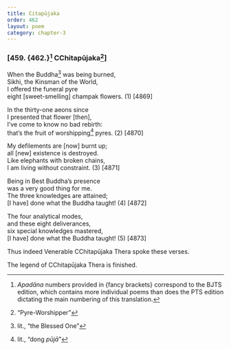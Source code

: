 ```yaml
---
title: Citapūjaka
order: 462
layout: poem
category: chapter-3
---
```


### \[459. {462.}[^1] <span class="diacritics" data-state="on">C</span><span class="no-diacritics" data-state="off">Ch</span>itapūjaka[^2]\]

When the Buddha[^3] was being burned,  
Sikhi, the Kinsman of the World,  
I offered the funeral pyre  
eight \[sweet-smelling\] champak flowers. (1) \[4869\]

In the thirty-one aeons since  
I presented that flower \[then\],  
I’ve come to know no bad rebirth:  
that’s the fruit of worshipping[^4] pyres. (2) \[4870\]

My defilements are \[now\] burnt up;  
all \[new\] existence is destroyed.  
Like elephants with broken chains,  
I am living without constraint. (3) \[4871\]

Being in Best Buddha’s presence  
was a very good thing for me.  
The three knowledges are attained;  
\[I have\] done what the Buddha taught! (4) \[4872\]

The four analytical modes,  
and these eight deliverances,  
six special knowledges mastered,  
\[I have\] done what the Buddha taught! (5) \[4873\]

Thus indeed Venerable <span class="diacritics" data-state="on">C</span><span class="no-diacritics" data-state="off">Ch</span>itapūjaka Thera spoke these verses.

The legend of <span class="diacritics" data-state="on">C</span><span class="no-diacritics" data-state="off">Ch</span>itapūjaka Thera is finished.

[^1]: *Apadāna* numbers provided in {fancy brackets} correspond to the BJTS edition, which contains more individual poems than does the PTS edition dictating the main numbering of this translation.

[^2]: “Pyre-Worshipper”

[^3]: lit., “the Blessed One”

[^4]: lit., “dong *pūjā*”
